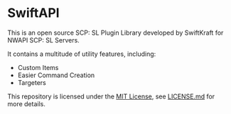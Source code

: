 # SwiftAPI
This is an open source SCP: SL Plugin Library developed by SwiftKraft for NWAPI SCP: SL Servers. 

It contains a multitude of utility features, including:

- Custom Items
- Easier Command Creation
- Targeters

This repository is licensed under the [MIT License](https://mit-license.org), see [LICENSE.md](LICENSE.md) for more details.
